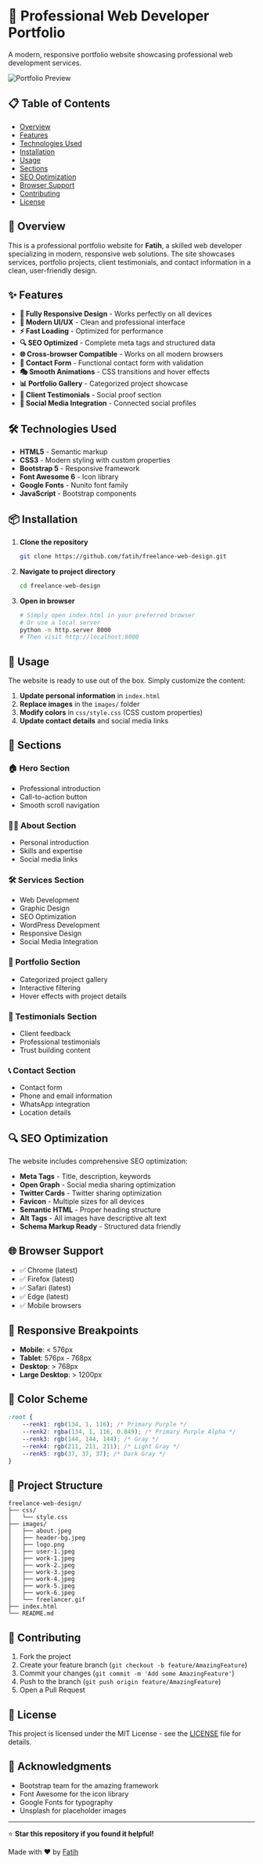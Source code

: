 # 🚀 Professional Web Developer Portfolio

A modern, responsive portfolio website showcasing professional web development services.

![Portfolio Preview](./images/freelancer.gif)

## 📋 Table of Contents

-   [Overview](#overview)
-   [Features](#features)
-   [Technologies Used](#technologies-used)
-   [Installation](#installation)
-   [Usage](#usage)
-   [Sections](#sections)
-   [SEO Optimization](#seo-optimization)
-   [Browser Support](#browser-support)
-   [Contributing](#contributing)
-   [License](#license)

## 🎯 Overview

This is a professional portfolio website for **Fatih**, a skilled web developer specializing in modern, responsive web solutions. The site showcases services, portfolio projects, client testimonials, and contact information in a clean, user-friendly design.

## ✨ Features

-   **📱 Fully Responsive Design** - Works perfectly on all devices
-   **🎨 Modern UI/UX** - Clean and professional interface
-   **⚡ Fast Loading** - Optimized for performance
-   **🔍 SEO Optimized** - Complete meta tags and structured data
-   **🌐 Cross-browser Compatible** - Works on all modern browsers
-   **📧 Contact Form** - Functional contact form with validation
-   **🎭 Smooth Animations** - CSS transitions and hover effects
-   **📊 Portfolio Gallery** - Categorized project showcase
-   **💬 Client Testimonials** - Social proof section
-   **🔗 Social Media Integration** - Connected social profiles

## 🛠️ Technologies Used

-   **HTML5** - Semantic markup
-   **CSS3** - Modern styling with custom properties
-   **Bootstrap 5** - Responsive framework
-   **Font Awesome 6** - Icon library
-   **Google Fonts** - Nunito font family
-   **JavaScript** - Bootstrap components

## 📦 Installation

1. **Clone the repository**

    ```bash
    git clone https://github.com/fatih/freelance-web-design.git
    ```

2. **Navigate to project directory**

    ```bash
    cd freelance-web-design
    ```

3. **Open in browser**
    ```bash
    # Simply open index.html in your preferred browser
    # Or use a local server
    python -m http.server 8000
    # Then visit http://localhost:8000
    ```

## 🚀 Usage

The website is ready to use out of the box. Simply customize the content:

1. **Update personal information** in `index.html`
2. **Replace images** in the `images/` folder
3. **Modify colors** in `css/style.css` (CSS custom properties)
4. **Update contact details** and social media links

## 📄 Sections

### 🏠 Hero Section

-   Professional introduction
-   Call-to-action button
-   Smooth scroll navigation

### 👨‍💻 About Section

-   Personal introduction
-   Skills and expertise
-   Social media links

### 🛠️ Services Section

-   Web Development
-   Graphic Design
-   SEO Optimization
-   WordPress Development
-   Responsive Design
-   Social Media Integration

### 💼 Portfolio Section

-   Categorized project gallery
-   Interactive filtering
-   Hover effects with project details

### 💬 Testimonials Section

-   Client feedback
-   Professional testimonials
-   Trust building content

### 📞 Contact Section

-   Contact form
-   Phone and email information
-   WhatsApp integration
-   Location details

## 🔍 SEO Optimization

The website includes comprehensive SEO optimization:

-   **Meta Tags** - Title, description, keywords
-   **Open Graph** - Social media sharing optimization
-   **Twitter Cards** - Twitter sharing optimization
-   **Favicon** - Multiple sizes for all devices
-   **Semantic HTML** - Proper heading structure
-   **Alt Tags** - All images have descriptive alt text
-   **Schema Markup Ready** - Structured data friendly

## 🌐 Browser Support

-   ✅ Chrome (latest)
-   ✅ Firefox (latest)
-   ✅ Safari (latest)
-   ✅ Edge (latest)
-   ✅ Mobile browsers

## 📱 Responsive Breakpoints

-   **Mobile**: < 576px
-   **Tablet**: 576px - 768px
-   **Desktop**: > 768px
-   **Large Desktop**: > 1200px

## 🎨 Color Scheme

```css
:root {
    --renk1: rgb(134, 1, 116); /* Primary Purple */
    --renk2: rgba(134, 1, 116, 0.849); /* Primary Purple Alpha */
    --renk3: rgb(144, 144, 144); /* Gray */
    --renk4: rgb(211, 211, 211); /* Light Gray */
    --renk5: rgb(37, 37, 37); /* Dark Gray */
}
```

## 📁 Project Structure

```
freelance-web-design/
├── css/
│   └── style.css
├── images/
│   ├── about.jpeg
│   ├── header-bg.jpeg
│   ├── logo.png
│   ├── user-1.jpeg
│   ├── work-1.jpeg
│   ├── work-2.jpeg
│   ├── work-3.jpeg
│   ├── work-4.jpeg
│   ├── work-5.jpeg
│   ├── work-6.jpeg
│   └── freelancer.gif
├── index.html
└── README.md
```

## 🤝 Contributing

1. Fork the project
2. Create your feature branch (`git checkout -b feature/AmazingFeature`)
3. Commit your changes (`git commit -m 'Add some AmazingFeature'`)
4. Push to the branch (`git push origin feature/AmazingFeature`)
5. Open a Pull Request

## 📄 License

This project is licensed under the MIT License - see the [LICENSE](LICENSE) file for details.

## 🙏 Acknowledgments

-   Bootstrap team for the amazing framework
-   Font Awesome for the icon library
-   Google Fonts for typography
-   Unsplash for placeholder images

---

⭐ **Star this repository if you found it helpful!**

Made with ❤️ by [Fatih](https://github.com/fatih)
